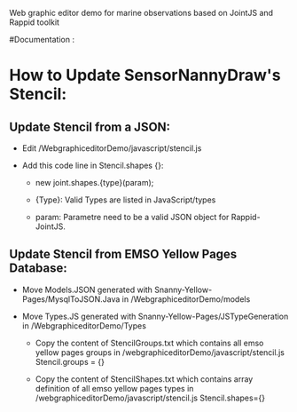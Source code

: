 Web graphic editor demo for marine observations based on JointJS and Rappid toolkit

#Documentation :
# How to Update SensorNannyDraw's Stencil:
## Update Stencil from a JSON:

- Edit /WebgraphiceditorDemo/javascript/stencil.js
- Add this code line in Stencil.shapes {}:

  - new joint.shapes.{type}(param);

  - {Type}: Valid Types are listed in JavaScript/types
    
  - param: Parametre need to be a valid JSON object for Rappid-JointJS.

## Update Stencil from EMSO Yellow Pages Database:
- Move Models.JSON generated with Snanny-Yellow-Pages/MysqlToJSON.Java in /WebgraphiceditorDemo/models

- Move Types.JS generated with Snanny-Yellow-Pages/JSTypeGeneration in /WebgraphiceditorDemo/Types

   - Copy the content of StencilGroups.txt which contains all emso yellow pages groups in
/webgraphiceditorDemo/javascript/stencil.js Stencil.groups = {}

   - Copy the content of StencilShapes.txt which contains array definition of all emso yellow pages types in /webgraphiceditorDemo/javascript/stencil.js Stencil.shapes={}



    

